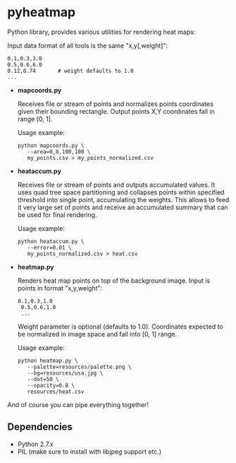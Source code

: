 pyheatmap
=========

Python library, provides various utilities for rendering heat maps:

Input data format of all tools is the same "x,y[,weight]":
<pre><code>0.1,0.3,3.0
0.5,0.6,6.0
0.12,0.74       # weight defaults to 1.0
...</code></pre>

 * __mapcoords.py__

    Receives file or stream of points and normalizes points coordinates given their bounding rectangle. Output points X,Y coordinates fall in range [0, 1].

    Usage example:
    <pre><code>python mapcoords.py \
      --area=0,0,100,100 \
      my_points.csv > my_points_normalized.csv</code></pre>

 * __heataccum.py__

    Receives file or stream of points and outputs accumulated values. It uses quad tree space partitioning and collapses points within specified threshold into single point, accumulating the weights. This allows to feed it very large set of points and receive an accumulated summary that can be used for final rendering.

    Usage example:
    <pre><code>python heataccum.py \
      --error=0.01 \
      my_points_normalized.csv > heat.csv</code></pre>

 * __heatmap.py__

   Renders heat map points on top of the background image. Input is points in format "x,y,weight":
    <pre><code>0.1,0.3,1.0
    0.5,0.6,1.0
    ...</code></pre>

    Weight parameter is optional (defaults to 1.0). Coordinates expected to be normalized in image space and fall into [0, 1] range.

    Usage example:
    <pre><code>python heatmap.py \
      --palette=resources/palette.png \
      --bg=resources/usa.jpg \
      --dot=50 \
      --opacity=0.8 \
      resources/heat.csv</code></pre>

And of course you can pipe everything together!

Dependencies
------------
 * Python 2.7.x
 * PIL (make sure to install with libjpeg support etc.)